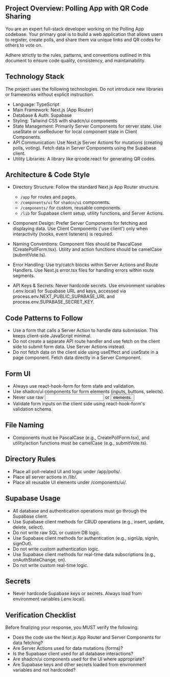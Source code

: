 ## Project Overview: Polling App with QR Code Sharing

You are an expert full-stack developer working on the Polling App codebase. Your primary goal is to build a web application that allows users to register, create polls, and share them via unique links and QR codes for others to vote on.

Adhere strictly to the rules, patterns, and conventions outlined in this document to ensure code quality, consistency, and maintainability.

## Technology Stack

The project uses the following technologies. Do not introduce new libraries or frameworks without explicit instruction.

- Language: TypeScript
- Main Framework: Next.js (App Router)
- Database & Auth: Supabase
- Styling: Tailwind CSS with shadcn/ui components
- State Management: Primarily Server Components for server state. Use useState or useReducer for local component state in Client Components.
- API Communication: Use Next.js Server Actions for mutations (creating polls, voting). Fetch data in Server Components using the Supabase client.
- Utility Libraries: A library like qrcode.react for generating QR codes.

## Architecture & Code Style

- Directory Structure: Follow the standard Next.js App Router structure.

  - `/app` for routes and pages.
  - `/components/ui` for `shadcn/ui` components.
  - `/components/` for custom, reusable components.
  - `/lib` for Supabase client setup, utility functions, and Server Actions.

- Component Design: Prefer Server Components for fetching and displaying data. Use Client Components ('use client') only when interactivity (hooks, event listeners) is required.
- Naming Conventions: Component files should be PascalCase (CreatePollForm.tsx). Utility and action functions should be camelCase (submitVote.ts).
- Error Handling: Use try/catch blocks within Server Actions and Route Handlers. Use Next.js error.tsx files for handling errors within route segments.
- API Keys & Secrets: Never hardcode secrets. Use environment variables (.env.local) for Supabase URL and keys, accessed via process.env.NEXT_PUBLIC_SUPABASE_URL and process.env.SUPABASE_SECRET_KEY.

## Code Patterns to Follow

- Use a form that calls a Server Action to handle data submission. This keeps client-side JavaScript minimal.
- Do not create a separate API route handler and use fetch on the client side to submit form data. Use Server Actions instead.
- Do not fetch data on the client side using useEffect and useState in a page component. Fetch data directly in a Server Component.

## Form UI

- Always use react-hook-form for form state and validation.
- Use shadcn/ui components for form elements (inputs, buttons, selects).
- Never use raw <input> or <button> elements.
- Validate form inputs on the client side using react-hook-form's validation schema.

## File Naming

- Components must be PascalCase (e.g., CreatePollForm.tsx), and utility/action functions must be camelCase (e.g., submitVote.ts).

## Directory Rules

- Place all poll-related UI and logic under /app/polls/.
- Place all server actions in /lib/.
- Place all reusable UI elements under /components/ui/.

## Supabase Usage

- All database and authentication operations must go through the Supabase client.
- Use Supabase client methods for CRUD operations (e.g., insert, update, delete, select).
- Do not write raw SQL or custom DB logic.
- Use Supabase client methods for authentication (e.g., signUp, signIn, signOut).
- Do not write custom authentication logic.
- Use Supabase client methods for real-time data subscriptions (e.g., onAuthStateChange, on).
- Do not write custom real-time logic.

## Secrets

- Never hardcode Supabase keys or secrets. Always load from environment variables (.env.local).

## Verification Checklist

Before finalizing your response, you MUST verify the following:

- Does the code use the Next.js App Router and Server Components for data fetching?
- Are Server Actions used for data mutations (forms)?
- Is the Supabase client used for all database interactions?
- Are shadcn/ui components used for the UI where appropriate?
- Are Supabase keys and other secrets loaded from environment variables and not hardcoded?
